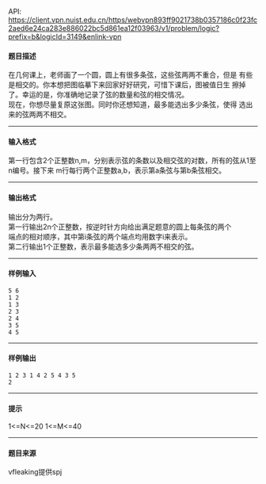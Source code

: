 API: https://client.vpn.nuist.edu.cn/https/webvpn893ff9021738b0357186c0f23fc2aed6e24ca283e886022bc5d861ea12f03963/v1/problem/logic?prefix=b&logicId=3149&enlink-vpn

#### 题目描述

在几何课上，老师画了一个圆，圆上有很多条弦，这些弦两两不重合，但是 有些是相交的。你本想把图临摹下来回家好好研究，可惜下课后，图被值日生 擦掉了。幸运的是，你准确地记录了弦的数量和弦的相交情况。  
现在，你想尽量复原这张图。同时你还想知道，最多能选出多少条弦，使得 选出来的弦两两不相交。  

---

#### 输入格式

第一行包含2个正整数n,m，分别表示弦的条数以及相交弦的对数，所有的弦从1至n编号。接下来 m行每行两个正整数a,b，表示第a条弦与第b条弦相交。  

---

#### 输出格式

输出分为两行。  
第一行输出2n个正整数，按逆时针方向给出满足题意的圆上每条弦的两个  
端点的相对顺序，其中第i条弦的两个端点均用数字i来表示。  
第二行输出1个正整数，表示最多能选多少条两两不相交的弦。  

---

#### 样例输入
```
5 6
1 2
1 3 
2 3 
2 4 
3 5 
4 5

```

---

#### 样例输出
```
1 2 3 1 4 2 5 4 3 5
2

```

---

#### 提示

1<=N<=20 1<=M<=40

---

#### 题目来源

vfleaking提供spj